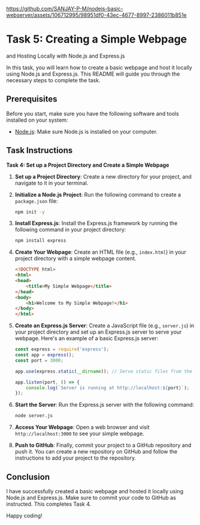https://github.com/SANJAY-P-M/nodejs-basic-webserver/assets/106712995/98951df0-43ec-4677-8997-2386011b851e

# Task 5: Creating a Simple Webpage 


and Hosting Locally with Node.js and Express.js

In this task, you will learn how to create a basic webpage and host it locally using Node.js and Express.js. This README will guide you through the necessary steps to complete the task.

## Prerequisites

Before you start, make sure you have the following software and tools installed on your system:

- [Node.js](https://nodejs.org/): Make sure Node.js is installed on your computer.

## Task Instructions

**Task 4: Set up a Project Directory and Create a Simple Webpage**

1. **Set up a Project Directory**: Create a new directory for your project, and navigate to it in your terminal.

2. **Initialize a Node.js Project**: Run the following command to create a `package.json` file:

   ```bash
   npm init -y
   ```

3. **Install Express.js**: Install the Express.js framework by running the following command in your project directory:

   ```bash
   npm install express
   ```

4. **Create Your Webpage**: Create an HTML file (e.g., `index.html`) in your project directory with a simple webpage content.

   ```html
   <!DOCTYPE html>
   <html>
   <head>
       <title>My Simple Webpage</title>
   </head>
   <body>
       <h1>Welcome to My Simple Webpage!</h1>
   </body>
   </html>
   ```

5. **Create an Express.js Server**: Create a JavaScript file (e.g., `server.js`) in your project directory and set up an Express.js server to serve your webpage. Here's an example of a basic Express.js server:

   ```javascript
   const express = require('express');
   const app = express();
   const port = 3000;

   app.use(express.static(__dirname)); // Serve static files from the current directory

   app.listen(port, () => {
       console.log(`Server is running at http://localhost:${port}`);
   });
   ```

6. **Start the Server**: Run the Express.js server with the following command:

   ```bash
   node server.js
   ```

7. **Access Your Webpage**: Open a web browser and visit `http://localhost:3000` to see your simple webpage.

8. **Push to GitHub**: Finally, commit your project to a GitHub repository and push it. You can create a new repository on GitHub and follow the instructions to add your project to the repository.

## Conclusion

I have successfully created a basic webpage and hosted it locally using Node.js and Express.js. Make sure to commit your code to GitHub as instructed. This completes Task 4.

Happy coding!
```
